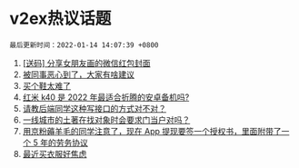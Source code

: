 # v2ex热议话题

`最后更新时间：2022-01-14 14:07:39 +0800`

1. [[送码] 分享女朋友画的微信红包封面](https://www.v2ex.com/t/828046)
1. [被同事恶心到了，大家有啥建议](https://www.v2ex.com/t/828054)
1. [买个鞋太难了](https://www.v2ex.com/t/828119)
1. [红米 k40 是 2022 年最适合折腾的安卓备机吗?](https://www.v2ex.com/t/828017)
1. [请教后端同学这种写接口的方式对不对？](https://www.v2ex.com/t/828191)
1. [一线城市的土著在找对象时会要求门当户对吗？](https://www.v2ex.com/t/828122)
1. [用京粉薅羊毛的同学注意了，现在 App 提现要签一个授权书，里面附带了一个 5 年的劳务协议](https://www.v2ex.com/t/828157)
1. [最近买衣服好焦虑](https://www.v2ex.com/t/828167)

